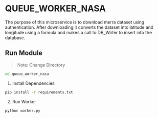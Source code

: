 # QUEUE_WORKER_NASA
The purpose of this microservice is to download merra dataset using authentication.
After downloading it converts the dataset into latitude and longitude using a formula and makes a call to DB_Writer to insert into the database.

## Run Module

> Note: Change Directory
```sh
cd queue_worker_nasa
```

1. Install Dependencies 
```sh
pip install -r requirements.txt
```

2. Run Worker
```sh
python worker.py
```
